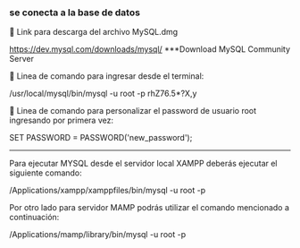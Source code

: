 ### se conecta a la base de datos

 Link para descarga del archivo MySQL.dmg

https://dev.mysql.com/downloads/mysql/
***Download MySQL Community Server


 Linea de comando para ingresar desde el terminal:

/usr/local/mysql/bin/mysql -u root -p
rhZ76.5*?X,y

 Linea de comando para personalizar el password de usuario root ingresando por primera vez: 

SET PASSWORD = PASSWORD('new_password');

________________________

Para ejecutar MYSQL desde el servidor local XAMPP deberás ejecutar el siguiente comando:

/Applications/xampp/xamppfiles/bin/mysql -u root -p

Por otro lado para servidor MAMP podrás utilizar el comando mencionado a continuación:

/Applications/mamp/library/bin/mysql -u root -p
